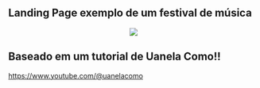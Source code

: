 
## Landing Page exemplo de um festival de música

<p align="center"> <img src="https://imgur.com/emmqlme.png" min-width="100px" max-width="140px"> </p>

## Baseado em um tutorial de Uanela Como!!

https://www.youtube.com/@uanelacomo </p>


